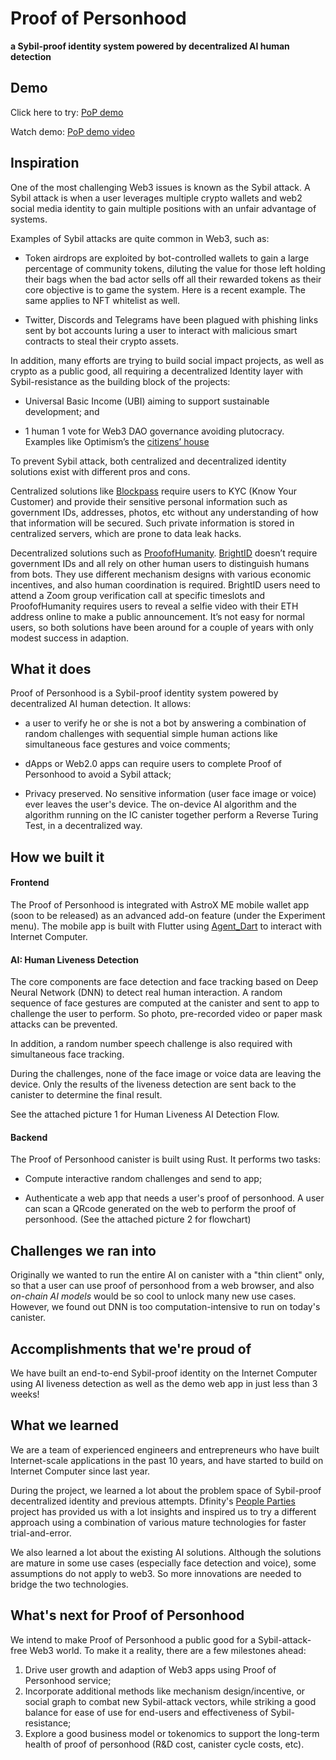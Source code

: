 # Proof of Personhood

**a Sybil-proof identity system powered by decentralized AI human detection**


## Demo

Click here to try: [PoP demo](https://yakuo-miaaa-aaaai-acjfq-cai.ic0.app/)

Watch demo: [PoP demo video](https://www.youtube.com/embed/aDZQ94zmZg8)

## Inspiration

One of the most challenging Web3 issues is known as the Sybil attack.  A Sybil attack is when a user leverages multiple crypto wallets and web2 social media identity to gain multiple positions with an unfair advantage of systems.

Examples of Sybil attacks are quite common in Web3, such as:

- Token airdrops are exploited by bot-controlled wallets to gain a large percentage of community tokens, diluting the value for those left holding their bags when the bad actor sells off all their rewarded tokens as their core objective is to game the system. Here is a recent example. The same applies to NFT whitelist as well.

- Twitter, Discords and Telegrams have been plagued with phishing links sent by bot accounts luring a user to interact with malicious smart contracts to steal their crypto assets.

In addition, many efforts are trying to build social impact projects, as well as crypto as a public good, all requiring a decentralized Identity layer with Sybil-resistance as the building block of the projects:

- Universal Basic Income (UBI) aiming to support sustainable development; and

- 1 human 1 vote for Web3 DAO governance avoiding plutocracy. Examples like Optimism’s the [citizens’ house](https://twitter.com/optimismPBC/status/1519001576677036032?s=20&t=rlLHdqA1JokWVC4HKxO2jA)

To prevent Sybil attack, both centralized and decentralized identity solutions exist with different pros and cons.

Centralized solutions like [Blockpass](https://www.blockpass.org/) require users to KYC (Know Your Customer) and provide their sensitive personal information such as government IDs, addresses, photos, etc without any understanding of how that information will be secured. Such private information is stored in centralized servers, which are prone to data leak hacks.

Decentralized solutions such as [ProofofHumanity](https://www.proofofhumanity.id/). [BrightID](https://www.brightid.org/) doesn’t require government IDs and all rely on other human users to distinguish humans from bots. They use different mechanism designs with various economic incentives, and also human coordination is required. BrightID users need to attend a Zoom group verification call at specific timeslots and ProofofHumanity requires users to reveal a selfie video with their ETH address online to make a public announcement. It’s not easy for normal users, so both solutions have been around for a couple of years with only modest success in adaption.

## What it does

Proof of Personhood is a Sybil-proof identity system powered by decentralized AI human detection. It allows:  

- a user to verify he or she is not a bot by answering a combination of random challenges with sequential simple human actions like simultaneous face gestures and voice comments;

- dApps or Web2.0 apps can require users to complete Proof of Personhood to avoid a Sybil attack;

- Privacy preserved. No sensitive information (user face image or voice) ever leaves the user's device. The on-device AI algorithm and the algorithm running on the IC canister together perform a Reverse Turing Test, in a decentralized way. 

## How we built it

#### Frontend

The Proof of Personhood is integrated with AstroX ME mobile wallet app (soon to be released) as an advanced add-on feature (under the Experiment menu). The mobile app is built with Flutter using [Agent_Dart](https://github.com/AstroxNetwork/agent_dart) to interact with Internet Computer. 

#### AI: Human Liveness Detection  

The core components are face detection and face tracking based on Deep Neural Network (DNN) to detect real human interaction. A random sequence of face gestures are computed at the canister and sent to app to challenge the user to perform. So photo, pre-recorded video or paper mask attacks can be prevented. 

In addition, a random number speech challenge is also required with simultaneous face tracking. 

During the challenges, none of the face image or voice data are leaving the device. Only the results of the liveness detection are sent back to the canister to determine the final result. 

See the attached picture 1 for Human Liveness AI Detection Flow.

#### Backend

The Proof of Personhood canister is built using Rust. It performs two tasks: 

- Compute interactive random challenges and send to app;

- Authenticate a web app that needs a user's proof of personhood. A user can scan a QRcode generated on the web to perform the proof of personhood. (See the attached picture 2 for flowchart)

## Challenges we ran into

Originally we wanted to run the entire AI on canister with a "thin client" only, so that a user can use proof of personhood from a web browser, and also *on-chain AI models* would be so cool to unlock many new use cases. However, we found out DNN is too computation-intensive to run on today's canister. 

## Accomplishments that we're proud of

We have built an end-to-end Sybil-proof identity on the Internet Computer using AI liveness detection as well as the demo web app in just less than 3 weeks!

## What we learned

We are a team of experienced engineers and entrepreneurs who have built Internet-scale applications in the past 10 years, and have started to build on Internet Computer since last year. 

During the project, we learned a lot about the problem space of Sybil-proof decentralized identity and previous attempts. Dfinity's [People Parties](https://forum.dfinity.org/t/long-term-r-d-people-parties-proof-of-human-proposal/9636) project has provided us with a lot insights and  inspired us to try a different approach using a combination of various mature technologies for faster trial-and-error. 

We also learned a lot about the existing AI solutions. Although the solutions are mature in some use cases (especially face detection and voice), some assumptions do not apply to web3. So more innovations are needed to bridge the two technologies.  

## What's next for Proof of Personhood

We intend to make Proof of Personhood a public good for a Sybil-attack-free Web3 world. To make it a reality, there are a few milestones ahead: 

1. Drive user growth and adaption of Web3 apps using Proof of Personhood service;
2. Incorporate additional methods like mechanism design/incentive, or social graph to combat new Sybil-attack vectors, while striking a good balance for ease of use for end-users and effectiveness of Sybil-resistance;
3. Explore a good business model or tokenomics to support the long-term health of proof of personhood (R&D cost, canister cycle costs, etc).
